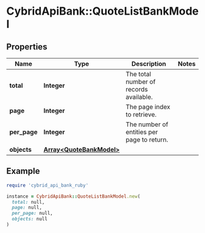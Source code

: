 # CybridApiBank::QuoteListBankModel

## Properties

| Name | Type | Description | Notes |
| ---- | ---- | ----------- | ----- |
| **total** | **Integer** | The total number of records available. |  |
| **page** | **Integer** | The page index to retrieve. |  |
| **per_page** | **Integer** | The number of entities per page to return. |  |
| **objects** | [**Array&lt;QuoteBankModel&gt;**](QuoteBankModel.md) |  |  |

## Example

```ruby
require 'cybrid_api_bank_ruby'

instance = CybridApiBank::QuoteListBankModel.new(
  total: null,
  page: null,
  per_page: null,
  objects: null
)
```

